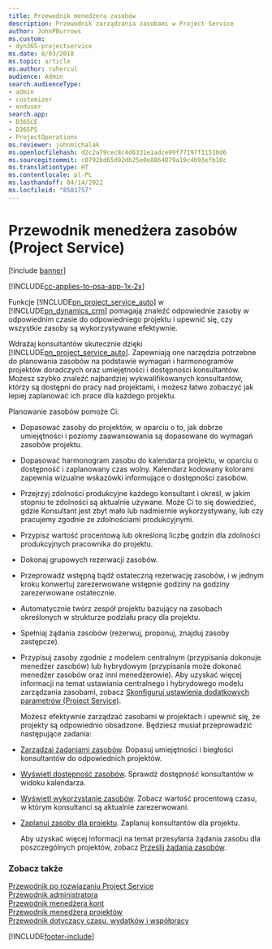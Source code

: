 ```yaml
---
title: Przewodnik menedżera zasobów
description: Przewodnik zarządzania zasobami w Project Service
author: JohnPBurrows
ms.custom:
- dyn365-projectservice
ms.date: 8/03/2018
ms.topic: article
ms.author: ruhercul
audience: Admin
search.audienceType:
- admin
- customizer
- enduser
search.app:
- D365CE
- D365PS
- ProjectOperations
ms.reviewer: johnmichalak
ms.openlocfilehash: d2c2a79cec8c4d6331e1adce99f77197f11510d6
ms.sourcegitcommit: c0792bd65d92db25e0e8864879a19c4b93efb10c
ms.translationtype: HT
ms.contentlocale: pl-PL
ms.lasthandoff: 04/14/2022
ms.locfileid: "8581757"
---
```

# <a name="resource-manager-guide-project-service"></a>Przewodnik menedżera zasobów (Project Service)

[!include [banner](../includes/psa-now-project-operations.md)]

[!INCLUDE[cc-applies-to-psa-app-1x-2x](../includes/cc-applies-to-psa-app-1x-2x.md)]

Funkcje [!INCLUDE[pn_project_service_auto](../includes/pn-project-service-auto.md)] w [!INCLUDE[pn_dynamics_crm](../includes/pn-dynamics-crm.md)] pomagają znaleźć odpowiednie zasoby w odpowiednim czasie do odpowiedniego projektu i upewnić się, czy wszystkie zasoby są wykorzystywane efektywnie.  
  
 Wdrażaj konsultantów skutecznie dzięki [!INCLUDE[pn_project_service_auto](../includes/pn-project-service-auto.md)]. Zapewniają one narzędzia potrzebne do planowania zasobów na podstawie wymagań i harmonogramów projektów doradczych oraz umiejętności i dostępności konsultantów. Możesz szybko znaleźć najbardziej wykwalifikowanych konsultantów, którzy są dostępni do pracy nad projektami, i możesz łatwo zobaczyć jak lepiej zaplanować ich prace dla każdego projektu.  
  
 Planowanie zasobów pomoże Ci:  
  
- Dopasować zasoby do projektów, w oparciu o to, jak dobrze umiejętności i poziomy zaawansowania są dopasowane do wymagań zasobów projektu.  
  
- Dopasować harmonogram zasobu do kalendarza projektu, w oparciu o dostępność i zaplanowany czas wolny. Kalendarz kodowany kolorami zapewnia wizualne wskazówki informujące o dostępności zasobów.  
  
- Przejrzyj zdolności produkcyjne każdego konsultant i określ, w jakim stopniu te zdolności są aktualnie używane. Może Ci to się dowiedzieć, gdzie Konsultant jest zbyt mało lub nadmiernie wykorzystywany, lub czy pracujemy zgodnie ze zdolnościami produkcyjnymi.  
  
- Przypisz wartość procentową lub określoną liczbę godzin dla zdolności produkcyjnych pracownika do projektu.  
  
- Dokonaj grupowych rezerwacji zasobów.  
  
- Przeprowadź wstępną bądź ostateczną rezerwację zasobów, i w jednym kroku konwertuj zarezerwowane wstępnie godziny na godziny zarezerwowane ostatecznie.  
  
- Automatycznie twórz zespół projektu bazujący na zasobach określonych w strukturze podziału pracy dla projektu.  
  
- Spełniaj żądania zasobów (rezerwuj, proponuj, znajduj zasoby zastępcze).  
  
- Przypisuj zasoby zgodnie z modelem centralnym (przypisania dokonuje menedżer zasobów) lub hybrydowym (przypisania może dokonać menedżer zasobów oraz inni menedżerowie). Aby uzyskać więcej informacji na temat ustawiania centralnego i hybrydowego modelu zarządzania zasobami, zobacz [Skonfiguruj ustawienia dodatkowych parametrów (Project Service)](../psa/configure-additional-parameters-settings.md).  
  
  Możesz efektywnie zarządzać zasobami w projektach i upewnić się, że projekty są odpowiednio obsadzone. Będziesz musiał przeprowadzić następujące zadania:  
  
- [Zarządzaj żądaniami zasobów](../psa/manage-resource-requests.md). Dopasuj umiejętności i biegłości konsultantów do odpowiednich projektów.  
  
- [Wyświetl dostępność zasobów](../psa/view-resource-availability.md). Sprawdź dostępność konsultantów w widoku kalendarza.  
  
- [Wyświetl wykorzystanie zasobów](../psa/view-resource-utilization.md). Zobacz wartość procentową czasu, w którym konsultanci są aktualnie zarezerwowani.  
  
- [Zaplanuj zasoby dla projektu](../psa/schedule-resources-project.md). Zaplanuj konsultantów dla projektu.  
  
  Aby uzyskać więcej informacji na temat przesyłania żądania zasobu dla poszczególnych projektów, zobacz [Prześlij żądania zasobów](../psa/submit-resource-requests.md).  
  
### <a name="see-also"></a>Zobacz także  
 [Przewodnik po rozwiązaniu Project Service](../psa/overview.md)   
 [Przewodnik administratora](../psa/admin-guide.md)   
 [Przewodnik menedżera kont](../psa/account-manager-guide.md)   
 [Przewodnik menedżera projektów](../psa/project-manager-guide.md)   
 [Przewodnik dotyczący czasu, wydatków i współpracy](../psa/time-expense-collaboration-guide.md)


[!INCLUDE[footer-include](../includes/footer-banner.md)]
